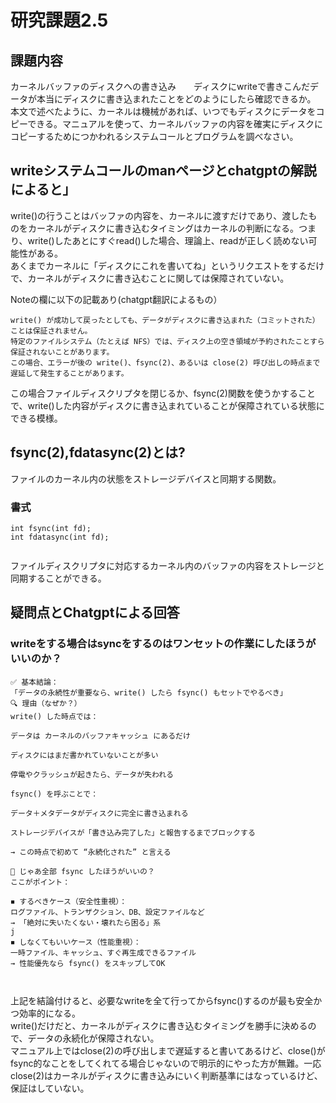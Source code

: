 # 研究課題2.5  
  
## 課題内容  
カーネルバッファのディスクへの書き込み　　ディスクにwriteで書きこんだデータが本当にディスクに書き込まれたことをどのようにしたら確認できるか。  
本文で述べたように、カーネルは機械があれば、いつでもディスクにデータをコピーできる。マニュアルを使って、カーネルバッファの内容を確実にディスクにコピーするためにつかわれるシステムコールとプログラムを調べなさい。  
  
## writeシステムコールのmanページとchatgptの解説によると」  
write()の行うことはバッファの内容を、カーネルに渡すだけであり、渡したものをカーネルがディスクに書き込むタイミングはカーネルの判断になる。つまり、write()したあとにすぐread()した場合、理論上、readが正しく読めない可能性がある。  
あくまでカーネルに「ディスクにこれを書いてね」というリクエストをするだけで、カーネルがディスクに書き込むことに関しては保障されていない。  
  
Noteの欄に以下の記載あり(chatgpt翻訳によるもの）  
```  
write() が成功して戻ったとしても、データがディスクに書き込まれた（コミットされた）ことは保証されません。  
特定のファイルシステム（たとえば NFS）では、ディスク上の空き領域が予約されたことすら保証されないことがあります。  
この場合、エラーが後の write()、fsync(2)、あるいは close(2) 呼び出しの時点まで遅延して発生することがあります。  
```  
  
この場合ファイルディスクリプタを閉じるか、fsync(2)関数を使うかすることで、write()した内容がディスクに書き込まれていることが保障されている状態にできる模様。  
  
## fsync(2),fdatasync(2)とは?  
ファイルのカーネル内の状態をストレージデバイスと同期する関数。  
  
### 書式  
```  
int fsync(int fd);  
int fdatasync(int fd);  
  
```  
  
ファイルディスクリプタに対応するカーネル内のバッファの内容をストレージと同期することができる。  
  
## 疑問点とChatgptによる回答  
  
### writeをする場合はsyncをするのはワンセットの作業にしたほうがいいのか？  
  
```  
✅ 基本結論：  
「データの永続性が重要なら、write() したら fsync() もセットでやるべき」  
🔍 理由（なぜか？）  
write() した時点では：  
  
データは カーネルのバッファキャッシュ にあるだけ  
  
ディスクにはまだ書かれていないことが多い  
  
停電やクラッシュが起きたら、データが失われる  
  
fsync() を呼ぶことで：  
  
データ＋メタデータがディスクに完全に書き込まれる  
  
ストレージデバイスが「書き込み完了した」と報告するまでブロックする  
  
→ この時点で初めて “永続化された” と言える  
  
🧠 じゃあ全部 fsync したほうがいいの？  
ここがポイント：  
  
◾ するべきケース（安全性重視）：  
ログファイル、トランザクション、DB、設定ファイルなど  
→ 「絶対に失いたくない・壊れたら困る」系  
j  
◾ しなくてもいいケース（性能重視）：  
一時ファイル、キャッシュ、すぐ再生成できるファイル  
→ 性能優先なら fsync() をスキップしてOK  
  
  
```  
  
上記を結論付けると、必要なwriteを全て行ってからfsync()するのが最も安全かつ効率的になる。  
write()だけだと、カーネルがディスクに書き込むタイミングを勝手に決めるので、データの永続化が保障されない。  
マニュアル上ではclose(2)の呼び出しまで遅延すると書いてあるけど、close()がfsync的なことをしてくれてる場合じゃないので明示的にやった方が無難。一応close(2)はカーネルがディスクに書き込みにいく判断基準にはなっているけど、保証はしていない。  
  
  
  
  
  
